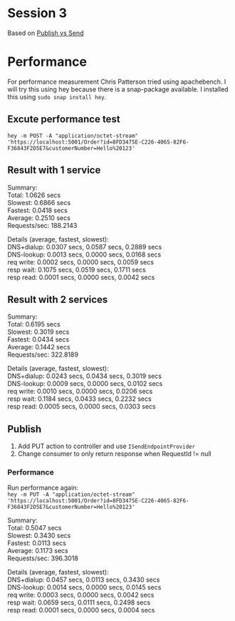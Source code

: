 # Session 3

Based on [Publish vs Send](https://www.youtube.com/watch?v=byceLITKaIk&list=PLx8uyNNs1ri2MBx6BjPum5j9_MMdIfM9C&index=3)

# Performance

For performance measurement Chris Patterson tried using apachebench.
I will try this using hey because there is a snap-package available.
I installed this using `sudo snap install hey`.

## Excute performance test

`hey -m POST -A "application/octet-stream" 'https://localhost:5001/Order?id=8FD3475E-C226-4065-82F6-F36843F2D5E7&customerNumber=Hello%20123'`

## Result with 1 service

Summary:  
Total:	1.0626 secs  
Slowest:	0.6866 secs  
Fastest:	0.0418 secs  
Average:	0.2510 secs  
Requests/sec:	188.2143  

Details (average, fastest, slowest):  
DNS+dialup:	0.0307 secs, 0.0587 secs, 0.2889 secs  
DNS-lookup:	0.0013 secs, 0.0000 secs, 0.0168 secs  
req write:	0.0002 secs, 0.0000 secs, 0.0059 secs  
resp wait:	0.1075 secs, 0.0519 secs, 0.1711 secs  
resp read:	0.0001 secs, 0.0000 secs, 0.0042 secs  

## Result with 2 services

Summary:  
Total:	0.6195 secs  
Slowest:	0.3019 secs  
Fastest:	0.0434 secs  
Average:	0.1442 secs  
Requests/sec:	322.8189  

Details (average, fastest, slowest):  
DNS+dialup:	0.0243 secs, 0.0434 secs, 0.3019 secs  
DNS-lookup:	0.0009 secs, 0.0000 secs, 0.0102 secs  
req write:	0.0010 secs, 0.0000 secs, 0.0206 secs  
resp wait:	0.1184 secs, 0.0433 secs, 0.2232 secs  
resp read:	0.0005 secs, 0.0000 secs, 0.0303 secs  

## Publish

1. Add PUT action to controller and use `ISendEndpointProvider`
1. Change consumer to only return response when RequestId != null

### Performance

Run performance again:  
`hey -m PUT -A "application/octet-stream" 'https://localhost:5001/Order?id=8FD3475E-C226-4065-82F6-F36843F2D5E7&customerNumber=Hello%20123'
`

Summary:  
Total:	0.5047 secs  
Slowest:	0.3430 secs  
Fastest:	0.0113 secs  
Average:	0.1173 secs  
Requests/sec:	396.3018  


Details (average, fastest, slowest):  
DNS+dialup:	0.0457 secs, 0.0113 secs, 0.3430 secs  
DNS-lookup:	0.0014 secs, 0.0000 secs, 0.0145 secs  
req write:	0.0003 secs, 0.0000 secs, 0.0042 secs  
resp wait:	0.0659 secs, 0.0111 secs, 0.2498 secs  
resp read:	0.0001 secs, 0.0000 secs, 0.0004 secs  


